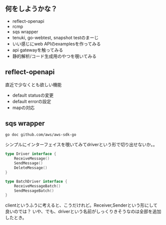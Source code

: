 ## 何をしようかな？

- reflect-openapi
- rcmp
- sqs wrapper
- tenuki, go-webtest, snapshot testのまーじ
- いい感じにweb APIのexamplesを作ってみる
- api gatewayを触ってみる
- 静的解析/コード生成用のやつを覗いてみる

## reflect-openapi

直近で少なくとも欲しい機能

- default statusの変更
- default errorの設定
- mapの対応

## sqs wrapper

```
go doc github.com/aws/aws-sdk-go
```


シンプルにインターフェイスを覗いてみてdriverという形で切り出せないか。。

```go
type Driver interface {
	ReceiveMessage()
	SendMessage()
	DeleteMessage()
}

type BatchDriver interface {
	ReceiveMessageBatch()
	SendMessageBatch()
}
```

clientというふうに考えると、こうだけれど。Receiver,Senderという形にして良いのでは？
いや、でも、driverという名前がしっくりきそうなのは全部を追加したとき。

